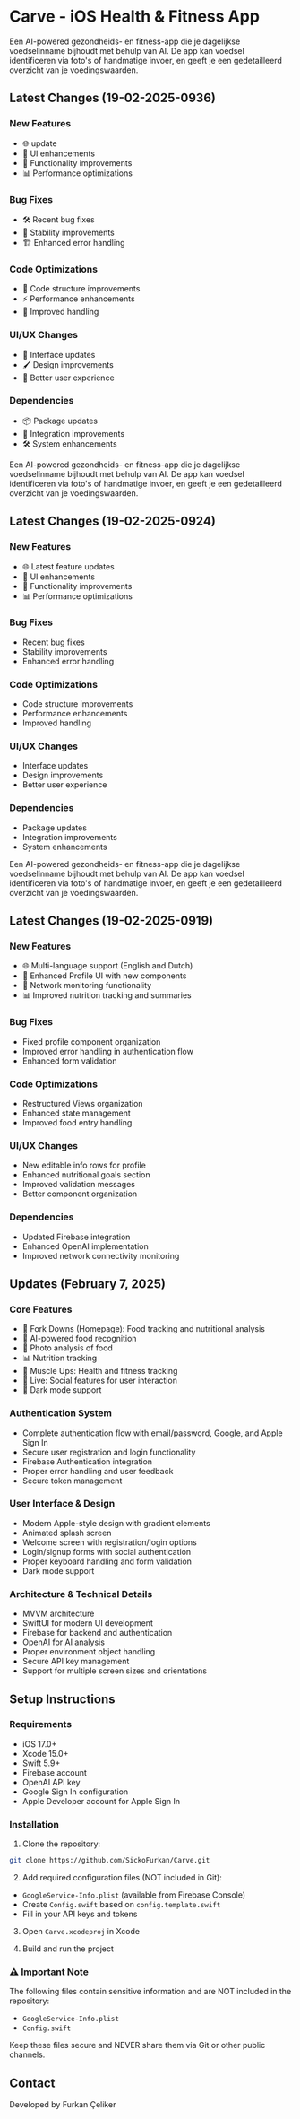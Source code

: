 # Carve - iOS Health & Fitness App

Een AI-powered gezondheids- en fitness-app die je dagelijkse voedselinname bijhoudt met behulp van AI. De app kan voedsel identificeren via foto's of handmatige invoer, en geeft je een gedetailleerd overzicht van je voedingswaarden.

## Latest Changes (19-02-2025-0936)

### New Features
- 🌐 update
- 📱 UI enhancements
- 🔄 Functionality improvements
- 📊 Performance optimizations

### Bug Fixes
- 🛠️ Recent bug fixes
- 🔧 Stability improvements
- 🏗️ Enhanced error handling

### Code Optimizations
- 📌 Code structure improvements
- ⚡ Performance enhancements
- 🎯 Improved handling

### UI/UX Changes
- 🎨 Interface updates
- 🖌️ Design improvements
- 🤩 Better user experience

### Dependencies
- 📦 Package updates
- 🔗 Integration improvements
- 🛠️ System enhancements


Een AI-powered gezondheids- en fitness-app die je dagelijkse voedselinname bijhoudt met behulp van AI. De app kan voedsel identificeren via foto's of handmatige invoer, en geeft je een gedetailleerd overzicht van je voedingswaarden.

## Latest Changes (19-02-2025-0924)

### New Features
- 🌐 Latest feature updates
- 📱 UI enhancements
- 🔄 Functionality improvements
- 📊 Performance optimizations

### Bug Fixes
- Recent bug fixes
- Stability improvements
- Enhanced error handling

### Code Optimizations
- Code structure improvements
- Performance enhancements
- Improved handling

### UI/UX Changes
- Interface updates
- Design improvements
- Better user experience

### Dependencies
- Package updates
- Integration improvements
- System enhancements


Een AI-powered gezondheids- en fitness-app die je dagelijkse voedselinname bijhoudt met behulp van AI. De app kan voedsel identificeren via foto's of handmatige invoer, en geeft je een gedetailleerd overzicht van je voedingswaarden.

## Latest Changes (19-02-2025-0919)

### New Features
- 🌐 Multi-language support (English and Dutch)
- 📱 Enhanced Profile UI with new components
- 🔄 Network monitoring functionality
- 📊 Improved nutrition tracking and summaries

### Bug Fixes
- Fixed profile component organization
- Improved error handling in authentication flow
- Enhanced form validation

### Code Optimizations
- Restructured Views organization
- Enhanced state management
- Improved food entry handling

### UI/UX Changes
- New editable info rows for profile
- Enhanced nutritional goals section
- Improved validation messages
- Better component organization

### Dependencies
- Updated Firebase integration
- Enhanced OpenAI implementation
- Improved network connectivity monitoring

## Updates (February 7, 2025)

### Core Features
- 📱 Fork Downs (Homepage): Food tracking and nutritional analysis
- 🤖 AI-powered food recognition
- 📸 Photo analysis of food
- 📊 Nutrition tracking
- 💪 Muscle Ups: Health and fitness tracking
- 🔴 Live: Social features for user interaction
- 🌙 Dark mode support

### Authentication System
- Complete authentication flow with email/password, Google, and Apple Sign In
- Secure user registration and login functionality
- Firebase Authentication integration
- Proper error handling and user feedback
- Secure token management

### User Interface & Design
- Modern Apple-style design with gradient elements
- Animated splash screen
- Welcome screen with registration/login options
- Login/signup forms with social authentication
- Proper keyboard handling and form validation
- Dark mode support

### Architecture & Technical Details
- MVVM architecture
- SwiftUI for modern UI development
- Firebase for backend and authentication
- OpenAI for AI analysis
- Proper environment object handling
- Secure API key management
- Support for multiple screen sizes and orientations

## Setup Instructions

### Requirements
- iOS 17.0+
- Xcode 15.0+
- Swift 5.9+
- Firebase account
- OpenAI API key
- Google Sign In configuration
- Apple Developer account for Apple Sign In

### Installation
1. Clone the repository:
```bash
git clone https://github.com/SickoFurkan/Carve.git
```

2. Add required configuration files (NOT included in Git):
- `GoogleService-Info.plist` (available from Firebase Console)
- Create `Config.swift` based on `config.template.swift`
- Fill in your API keys and tokens

3. Open `Carve.xcodeproj` in Xcode

4. Build and run the project

### ⚠️ Important Note
The following files contain sensitive information and are NOT included in the repository:
- `GoogleService-Info.plist`
- `Config.swift`

Keep these files secure and NEVER share them via Git or other public channels.

## Contact
Developed by Furkan Çeliker
